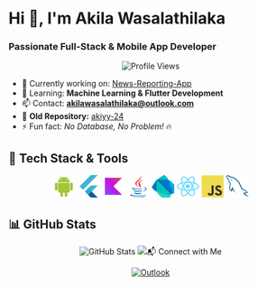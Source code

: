 # Hi 👋, I'm Akila Wasalathilaka

### Passionate Full-Stack & Mobile App Developer

<p align="center">
    <img src="https://komarev.com/ghpvc/?username=akila-wasalathilaka&label=Profile%20views&color=ff6b6b&style=flat" alt="Profile Views" />
</p>

- 🔭 Currently working on: [News-Reporting-App](https://github.com/Akila-Wasalathilaka/News-reporting-app.git)
- 🌱 Learning: **Machine Learning & Flutter Development**
- 📫 Contact: **akilawasalathilaka@outlook.com**
- 🔗 **Old Repository:** [akiyy-24](https://github.com/akiyy-24)
- ⚡ Fun fact: *No Database, No Problem!* 🔥

## 🚀 Tech Stack & Tools

<p align="center">
    <img src="https://raw.githubusercontent.com/devicons/devicon/master/icons/android/android-original.svg" alt="Android" width="40" height="40"/>
    <img src="https://raw.githubusercontent.com/devicons/devicon/master/icons/flutter/flutter-original.svg" alt="Flutter" width="40" height="40"/>
    <img src="https://raw.githubusercontent.com/devicons/devicon/master/icons/kotlin/kotlin-original.svg" alt="Kotlin" width="40" height="40"/>
    <img src="https://raw.githubusercontent.com/devicons/devicon/master/icons/java/java-original.svg" alt="Java" width="40" height="40"/>
    <img src="https://raw.githubusercontent.com/devicons/devicon/master/icons/dart/dart-original.svg" alt="Dart" width="40" height="40"/>
    <img src="https://raw.githubusercontent.com/devicons/devicon/master/icons/react/react-original.svg" alt="React" width="40" height="40"/>
    <img src="https://raw.githubusercontent.com/devicons/devicon/master/icons/javascript/javascript-original.svg" alt="JavaScript" width="40" height="40"/>
    <img src="https://raw.githubusercontent.com/devicons/devicon/master/icons/mysql/mysql-original.svg" alt="MySQL" width="40" height="40"/>
</p>

## 📊 GitHub Stats

<p align="center">
    <img src="https://github-readme-stats.vercel.app/api?username=akila-wasalathilaka&show_icons=true&theme=radical" alt="GitHub Stats"/>
    <img src="https://streak-stats.demolab.com/?user=akila-wasalathilaka/>
</p>

## 📬 Connect with Me

<p align="center">
    <a href="mailto:akilawasalathilaka@outlook.com">
        <img src="https://img.shields.io/badge/Email-0078D4?style=for-the-badge&logo=microsoft-outlook&logoColor=white" alt="Outlook" />
    </a>
</p>
